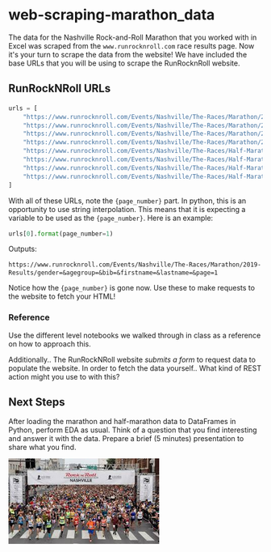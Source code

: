 # web-scraping-marathon_data

The data for the Nashville Rock-and-Roll Marathon that you worked with in Excel was scraped from the `www.runrocknroll.com` race results page. 
Now it's your turn to scrape the data from the website! 
We have included the base URLs that you will be using to scrape the RunRocknRoll website.

## RunRockNRoll URLs

```python
urls = [
    "https://www.runrocknroll.com/Events/Nashville/The-Races/Marathon/2019-Results/gender=&agegroup=&bib=&firstname=&lastname=&page={page_number}",
    "https://www.runrocknroll.com/Events/Nashville/The-Races/Marathon/2018-Results/gender=&agegroup=&bib=&firstname=&lastname=&page={page_number}",
    "https://www.runrocknroll.com/Events/Nashville/The-Races/Marathon/2017-Results/gender=&agegroup=&bib=&firstname=&lastname=&page={page_number}",
    "https://www.runrocknroll.com/Events/Nashville/The-Races/Marathon/2016-Results/gender=&agegroup=&bib=&firstname=&lastname=&page={page_number}",
    "https://www.runrocknroll.com/Events/Nashville/The-Races/Half-Marathon/2019-Results/gender=&agegroup=&bib=&firstname=&lastname=&page={page_number}",
    "https://www.runrocknroll.com/Events/Nashville/The-Races/Half-Marathon/2019-Results/gender=&agegroup=&bib=&firstname=&lastname=&page={page_number}",
    "https://www.runrocknroll.com/Events/Nashville/The-Races/Half-Marathon/2019-Results/gender=&agegroup=&bib=&firstname=&lastname=&page={page_number}",
    "https://www.runrocknroll.com/Events/Nashville/The-Races/Half-Marathon/2019-Results/gender=&agegroup=&bib=&firstname=&lastname=&page={page_number}",
]
```

With all of these URLs, note the `{page_number}` part. 
In python, this is an opportunity to use string interpolation.
This means that it is expecting a variable to be used as the `{page_number}`.
Here is an example:

```python
urls[0].format(page_number=1)
```
Outputs:
```
https://www.runrocknroll.com/Events/Nashville/The-Races/Marathon/2019-Results/gender=&agegroup=&bib=&firstname=&lastname=&page=1
```

Notice how the `{page_number}` is gone now.
Use these to make requests to the website to fetch your HTML!

### Reference
Use the different level notebooks we walked through in class as a reference on how to approach this. 

Additionally.. 
The RunRockNRoll website _submits a form_ to request data to populate the website. 
In order to fetch the data yourself.. 
What kind of REST action might you use to  with this?

## Next Steps

After loading the marathon and half-marathon data to DataFrames in Python, perform EDA as usual. 
Think of a question that you find interesting and answer it with the data. 
Prepare a brief (5 minutes) presentation to share what you find.

![runners](assets/marathon.jpeg)
